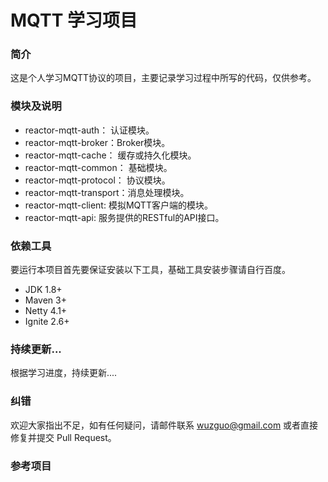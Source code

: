 # MQTT 学习项目

### 简介

这是个人学习MQTT协议的项目，主要记录学习过程中所写的代码，仅供参考。

### 模块及说明

- reactor-mqtt-auth： 认证模块。
- reactor-mqtt-broker：Broker模块。
- reactor-mqtt-cache： 缓存或持久化模块。
- reactor-mqtt-common： 基础模块。
- reactor-mqtt-protocol： 协议模块。
- reactor-mqtt-transport：消息处理模块。
- reactor-mqtt-client: 模拟MQTT客户端的模块。
- reactor-mqtt-api: 服务提供的RESTful的API接口。

### 依赖工具

要运行本项目首先要保证安装以下工具，基础工具安装步骤请自行百度。

- JDK 1.8+
- Maven 3+
- Netty 4.1+
- Ignite 2.6+

### 持续更新...

根据学习进度，持续更新....

### 纠错

欢迎大家指出不足，如有任何疑问，请邮件联系 wuzguo@gmail.com 或者直接修复并提交 Pull Request。

### 参考项目
